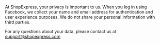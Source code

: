 At ShopExpress, your privacy is important to us. When you log in using Facebook, we collect your name and email address for authentication and user experience purposes. We do not share your personal information with third parties.

For any questions about your data, please contact us at support@shopexpress.com.
